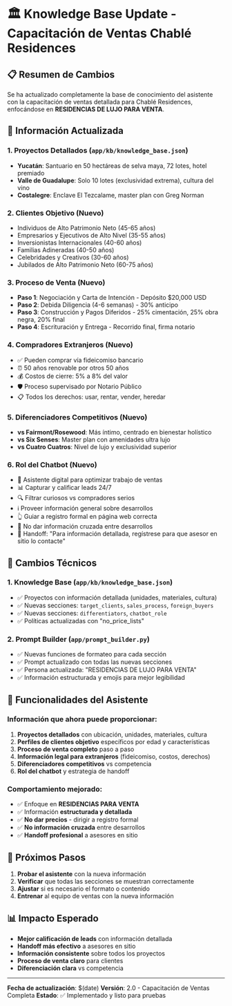 # 🏛️ Knowledge Base Update - Capacitación de Ventas Chablé Residences

## 📋 Resumen de Cambios

Se ha actualizado completamente la base de conocimiento del asistente con la capacitación de ventas detallada para Chablé Residences, enfocándose en **RESIDENCIAS DE LUJO PARA VENTA**.

## 🎯 Información Actualizada

### 1. **Proyectos Detallados** (`app/kb/knowledge_base.json`)
- **Yucatán**: Santuario en 50 hectáreas de selva maya, 72 lotes, hotel premiado
- **Valle de Guadalupe**: Solo 10 lotes (exclusividad extrema), cultura del vino
- **Costalegre**: Enclave El Tezcalame, master plan con Greg Norman

### 2. **Clientes Objetivo** (Nuevo)
- Individuos de Alto Patrimonio Neto (45-65 años)
- Empresarios y Ejecutivos de Alto Nivel (35-55 años)
- Inversionistas Internacionales (40-60 años)
- Familias Adineradas (40-50 años)
- Celebridades y Creativos (30-60 años)
- Jubilados de Alto Patrimonio Neto (60-75 años)

### 3. **Proceso de Venta** (Nuevo)
- **Paso 1**: Negociación y Carta de Intención - Depósito $20,000 USD
- **Paso 2**: Debida Diligencia (4-6 semanas) - 30% anticipo
- **Paso 3**: Construcción y Pagos Diferidos - 25% cimentación, 25% obra negra, 20% final
- **Paso 4**: Escrituración y Entrega - Recorrido final, firma notario

### 4. **Compradores Extranjeros** (Nuevo)
- ✅ Pueden comprar vía fideicomiso bancario
- ⏰ 50 años renovable por otros 50 años
- 💰 Costos de cierre: 5% a 8% del valor
- 🛡️ Proceso supervisado por Notario Público
- 📋 Todos los derechos: usar, rentar, vender, heredar

### 5. **Diferenciadores Competitivos** (Nuevo)
- **vs Fairmont/Rosewood**: Más íntimo, centrado en bienestar holístico
- **vs Six Senses**: Master plan con amenidades ultra lujo
- **vs Cuatro Cuatros**: Nivel de lujo y exclusividad superior

### 6. **Rol del Chatbot** (Nuevo)
- 🎯 Asistente digital para optimizar trabajo de ventas
- 📊 Capturar y calificar leads 24/7
- 🔍 Filtrar curiosos vs compradores serios
- ℹ️ Proveer información general sobre desarrollos
- 👆 Guiar a registro formal en página web correcta
- 🚫 No dar información cruzada entre desarrollos
- 🤝 Handoff: "Para información detallada, regístrese para que asesor en sitio lo contacte"

## 🔧 Cambios Técnicos

### 1. **Knowledge Base** (`app/kb/knowledge_base.json`)
- ✅ Proyectos con información detallada (unidades, materiales, cultura)
- ✅ Nuevas secciones: `target_clients`, `sales_process`, `foreign_buyers`
- ✅ Nuevas secciones: `differentiators`, `chatbot_role`
- ✅ Políticas actualizadas con "no_price_lists"

### 2. **Prompt Builder** (`app/prompt_builder.py`)
- ✅ Nuevas funciones de formateo para cada sección
- ✅ Prompt actualizado con todas las nuevas secciones
- ✅ Persona actualizada: "RESIDENCIAS DE LUJO PARA VENTA"
- ✅ Información estructurada y emojis para mejor legibilidad

## 🎯 Funcionalidades del Asistente

### **Información que ahora puede proporcionar:**
1. **Proyectos detallados** con ubicación, unidades, materiales, cultura
2. **Perfiles de clientes objetivo** específicos por edad y características
3. **Proceso de venta completo** paso a paso
4. **Información legal para extranjeros** (fideicomiso, costos, derechos)
5. **Diferenciadores competitivos** vs competencia
6. **Rol del chatbot** y estrategia de handoff

### **Comportamiento mejorado:**
- ✅ Enfoque en **RESIDENCIAS PARA VENTA**
- ✅ Información **estructurada y detallada**
- ✅ **No dar precios** - dirigir a registro formal
- ✅ **No información cruzada** entre desarrollos
- ✅ **Handoff profesional** a asesores en sitio

## 🚀 Próximos Pasos

1. **Probar el asistente** con la nueva información
2. **Verificar** que todas las secciones se muestran correctamente
3. **Ajustar** si es necesario el formato o contenido
4. **Entrenar** al equipo de ventas con la nueva información

## 📊 Impacto Esperado

- **Mejor calificación de leads** con información detallada
- **Handoff más efectivo** a asesores en sitio
- **Información consistente** sobre todos los proyectos
- **Proceso de venta claro** para clientes
- **Diferenciación clara** vs competencia

---

**Fecha de actualización**: $(date)
**Versión**: 2.0 - Capacitación de Ventas Completa
**Estado**: ✅ Implementado y listo para pruebas
